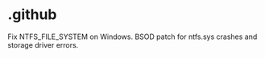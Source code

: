 # .github
Fix NTFS_FILE_SYSTEM on Windows. BSOD patch for ntfs.sys crashes and storage driver errors.
